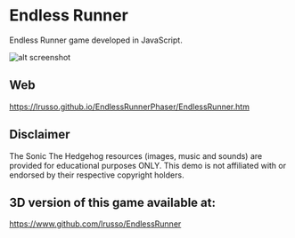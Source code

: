 # Endless Runner

Endless Runner game developed in JavaScript.

![alt screenshot](https://raw.githubusercontent.com/lrusso/EndlessRunnerPhaser/main/EndlessRunner.png)

## Web

https://lrusso.github.io/EndlessRunnerPhaser/EndlessRunner.htm

## Disclaimer

The Sonic The Hedgehog resources (images, music and sounds) are provided for educational purposes ONLY. This demo is not affiliated with or endorsed by their respective copyright holders.

## 3D version of this game available at:

https://www.github.com/lrusso/EndlessRunner
